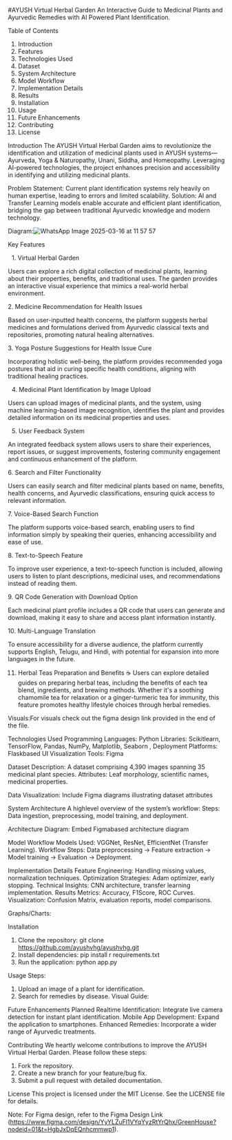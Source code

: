 #AYUSH Virtual Herbal Garden
An Interactive Guide to Medicinal Plants and Ayurvedic Remedies with AI Powered Plant Identification.

 Table of Contents
1. Introduction
2. Features
3. Technologies Used 
4. Dataset 
5. System Architecture 
6. Model Workflow 
7. Implementation Details 
8. Results 
9. Installation 
10. Usage 
11. Future Enhancements 
12. Contributing 
13. License 



Introduction
The AYUSH Virtual Herbal Garden aims to revolutionize the identification and utilization of medicinal plants used in AYUSH systems—Ayurveda, Yoga & Naturopathy, Unani, Siddha, and Homeopathy. Leveraging AI-powered technologies, the project enhances precision and accessibility in identifying and utilizing medicinal plants.

Problem Statement: Current plant identification systems rely heavily on human expertise, leading to errors and limited scalability.
Solution: AI and Transfer Learning models enable accurate and efficient plant identification, bridging the gap between traditional Ayurvedic knowledge and modern technology.

Diagram:![WhatsApp Image 2025-03-16 at 11 57 57](https://github.com/user-attachments/assets/8ff1fa6a-90ca-4348-8cdf-a4426c3c6f91)


Key Features

 1.⁠ ⁠Virtual Herbal Garden

Users can explore a rich digital collection of medicinal plants, learning about their properties, benefits, and traditional uses. The garden provides an interactive visual experience that mimics a real-world herbal environment.

2.⁠ ⁠Medicine Recommendation for Health Issues

Based on user-inputted health concerns, the platform suggests herbal medicines and formulations derived from Ayurvedic classical texts and repositories, promoting natural healing alternatives.

3.⁠ ⁠Yoga Posture Suggestions for Health Issue Cure

Incorporating holistic well-being, the platform provides recommended yoga postures that aid in curing specific health conditions, aligning with traditional healing practices.

 4.⁠ ⁠Medicinal Plant Identification by Image Upload

Users can upload images of medicinal plants, and the system, using machine learning-based image recognition, identifies the plant and provides detailed information on its medicinal properties and uses.

 5.⁠ ⁠User Feedback System

An integrated feedback system allows users to share their experiences, report issues, or suggest improvements, fostering community engagement and continuous enhancement of the platform.

6.⁠ ⁠Search and Filter Functionality

Users can easily search and filter medicinal plants based on name, benefits, health concerns, and Ayurvedic classifications, ensuring quick access to relevant information.

7.⁠ ⁠Voice-Based Search Function

The platform supports voice-based search, enabling users to find information simply by speaking their queries, enhancing accessibility and ease of use.

8.⁠ ⁠Text-to-Speech Feature

To improve user experience, a text-to-speech function is included, allowing users to listen to plant descriptions, medicinal uses, and recommendations instead of reading them.


9.⁠ ⁠QR Code Generation with Download Option

Each medicinal plant profile includes a QR code that users can generate and download, making it easy to share and access plant information instantly.

10.⁠ ⁠Multi-Language Translation

To ensure accessibility for a diverse audience, the platform currently supports English, Telugu, and Hindi, with potential for expansion into more languages in the future.

11. Herbal Teas Preparation and Benefits ☕
Users can explore detailed guides on preparing herbal teas, including the benefits of each tea blend, ingredients, and brewing methods. Whether it's a soothing chamomile tea for relaxation or a ginger-turmeric tea for immunity, this feature promotes healthy lifestyle choices through herbal remedies.


 Visuals:For visuals check out the figma design link provided in the end of the
file.


Technologies Used
 Programming Languages: Python
 Libraries: Scikitlearn, TensorFlow, Pandas, NumPy, Matplotlib, Seaborn ,
 Deployment Platforms: Flaskbased UI
 Visualization Tools: Figma



 Dataset
 Description: A dataset comprising 4,390 images spanning 35 medicinal plant species.
 Attributes: Leaf morphology, scientific names, medicinal properties.

 Data Visualization: Include Figma diagrams illustrating dataset attributes



System Architecture
A highlevel overview of the system’s workflow:
 Steps: Data ingestion, preprocessing, model training, and deployment.

 Architecture Diagram: Embed Figmabased architecture diagram

 Model Workflow
 Models Used: VGGNet, ResNet, EfficientNet (Transfer Learning).
 Workflow Steps: Data preprocessing -> Feature extraction ->  Model training
 -> Evaluation -> Deployment.

 Implementation Details
 Feature Engineering: Handling missing values, normalization techniques.
 Optimization Strategies: Adam optimizer, early stopping.
 Technical Insights: CNN architecture, transfer learning implementation. 
 Results
 Metrics: Accuracy, F1Score, ROC Curves.
 Visualization: Confusion Matrix, evaluation reports, model comparisons.

 Graphs/Charts: 



Installation
1. Clone the repository:
   git clone https://github.com/ayushvhg/ayushvhg.git
2. Install dependencies:
   pip install r requirements.txt
3. Run the application:
   python app.py


 Usage
 Steps:
  1. Upload an image of a plant for identification.
  2. Search for remedies by disease.
 Visual Guide: 



 Future Enhancements Planned 
 Realtime Identification: Integrate live camera detection for instant plant identification.
 Mobile App Development: Expand the application to smartphones.
 Enhanced Remedies: Incorporate a wider range of Ayurvedic treatments.



Contributing
We heartly welcome contributions to improve the AYUSH Virtual Herbal Garden. Please follow these steps:
1. Fork the repository.
2. Create a new branch for your feature/bug fix.
3. Submit a pull request with detailed documentation.



 License
This project is licensed under the MIT License. See the LICENSE file for details.


Note: For Figma design, refer to the Figma Design Link
(https://www.figma.com/design/YyYLZuFl1VYqYyzRtYrQhx/GreenHouse?nodeid=01&t=HgbJxDqEQnhcmmwp1).
